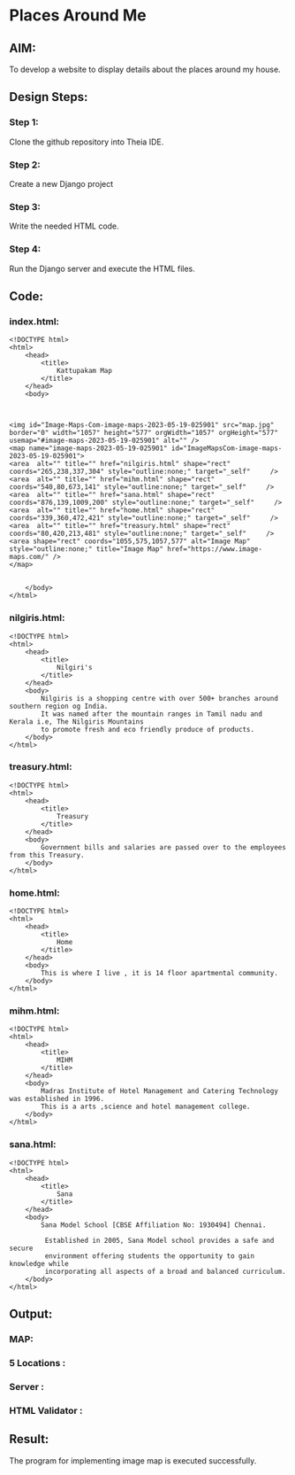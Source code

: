 # Places Around Me
## AIM:

To develop a website to display details about the places around my house.

## Design Steps:

### Step 1:

Clone the github repository into Theia IDE.

### Step 2:

Create a new Django project

### Step 3:

Write the needed HTML code.

### Step 4:

Run the Django server and execute the HTML files.

## Code:
### index.html:
```
<!DOCTYPE html>
<html>
    <head>
        <title>
            Kattupakam Map
        </title>
    </head>
    <body>
            


<img id="Image-Maps-Com-image-maps-2023-05-19-025901" src="map.jpg" border="0" width="1057" height="577" orgWidth="1057" orgHeight="577" usemap="#image-maps-2023-05-19-025901" alt="" />
<map name="image-maps-2023-05-19-025901" id="ImageMapsCom-image-maps-2023-05-19-025901">
<area  alt="" title="" href="nilgiris.html" shape="rect" coords="265,238,337,304" style="outline:none;" target="_self"     />
<area  alt="" title="" href="mihm.html" shape="rect" coords="540,80,673,141" style="outline:none;" target="_self"     />
<area  alt="" title="" href="sana.html" shape="rect" coords="876,139,1009,200" style="outline:none;" target="_self"     />
<area  alt="" title="" href="home.html" shape="rect" coords="339,360,472,421" style="outline:none;" target="_self"     />
<area  alt="" title="" href="treasury.html" shape="rect" coords="80,420,213,481" style="outline:none;" target="_self"     />
<area shape="rect" coords="1055,575,1057,577" alt="Image Map" style="outline:none;" title="Image Map" href="https://www.image-maps.com/" />
</map>


    </body>
</html>

```
### nilgiris.html:
```
<!DOCTYPE html>
<html>
    <head>
        <title>
            Nilgiri's
        </title>
    </head>
    <body>
        Nilgiris is a shopping centre with over 500+ branches around southern region og India.
        It was named after the mountain ranges in Tamil nadu and Kerala i.e, The Nilgiris Mountains
        to promote fresh and eco friendly produce of products.
    </body>
</html>
```
### treasury.html:
```
<!DOCTYPE html>
<html>
    <head>
        <title>
            Treasury
        </title>
    </head>
    <body>
        Government bills and salaries are passed over to the employees from this Treasury.
    </body>
</html>
```
### home.html:

```
<!DOCTYPE html>
<html>
    <head>
        <title>
            Home
        </title>
    </head>
    <body>
        This is where I live , it is 14 floor apartmental community.
    </body>
</html>
```
### mihm.html:
```
<!DOCTYPE html>
<html>
    <head>
        <title>
            MIHM
        </title>
    </head>
    <body>
        Madras Institute of Hotel Management and Catering Technology was established in 1996.
        This is a arts ,science and hotel management college.
    </body>
</html>

```
### sana.html:
```
<!DOCTYPE html>
<html>
    <head>
        <title>
            Sana
        </title>
    </head>
    <body>
        Sana Model School [CBSE Affiliation No: 1930494] Chennai.

         Established in 2005, Sana Model school provides a safe and secure
         environment offering students the opportunity to gain knowledge while 
         incorporating all aspects of a broad and balanced curriculum.
    </body>
</html>
```




## Output:

### MAP:


### 5 Locations :


### Server : 



### HTML Validator :

## Result:
The program for implementing image map is executed successfully.
